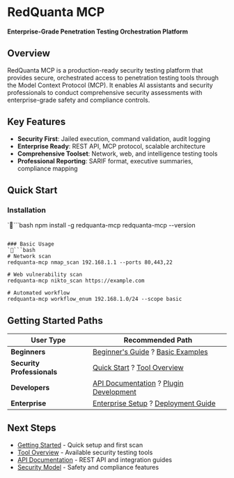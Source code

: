 # RedQuanta MCP

**Enterprise-Grade Penetration Testing Orchestration Platform**

## Overview

RedQuanta MCP is a production-ready security testing platform that provides secure, orchestrated access to penetration testing tools through the Model Context Protocol (MCP). It enables AI assistants and security professionals to conduct comprehensive security assessments with enterprise-grade safety and compliance controls.

## Key Features

- **Security First**: Jailed execution, command validation, audit logging
- **Enterprise Ready**: REST API, MCP protocol, scalable architecture  
- **Comprehensive Toolset**: Network, web, and intelligence testing tools
- **Professional Reporting**: SARIF format, executive summaries, compliance mapping

## Quick Start

### Installation
````bash
npm install -g redquanta-mcp
redquanta-mcp --version
```

### Basic Usage
````bash
# Network scan
redquanta-mcp nmap_scan 192.168.1.1 --ports 80,443,22

# Web vulnerability scan  
redquanta-mcp nikto_scan https://example.com

# Automated workflow
redquanta-mcp workflow_enum 192.168.1.0/24 --scope basic
```

## Getting Started Paths

| User Type | Recommended Path |
|-----------|------------------|
| **Beginners** | [Beginner's Guide](USAGE_beginner.md) ? [Basic Examples](examples/basic-scanning.md) |
| **Security Professionals** | [Quick Start](getting-started/quick-start.md) ? [Tool Overview](tools/overview.md) |
| **Developers** | [API Documentation](api/REST_API.md) ? [Plugin Development](development/plugin-development.md) |
| **Enterprise** | [Enterprise Setup](tutorials/enterprise-setup.md) ? [Deployment Guide](deployment/docker.md) |

## Next Steps

- [Getting Started](getting-started/quick-start.md) - Quick setup and first scan
- [Tool Overview](tools/overview.md) - Available security testing tools
- [API Documentation](api/REST_API.md) - REST API and integration guides
- [Security Model](security/model.md) - Safety and compliance features
